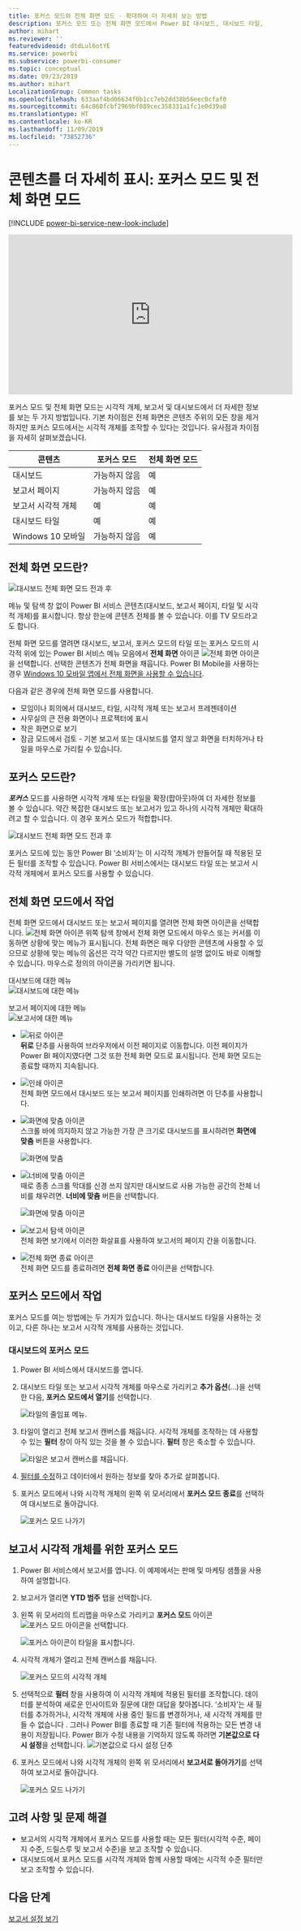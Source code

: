 ```yaml
---
title: 포커스 모드와 전체 화면 모드 - 확대하여 더 자세히 보는 방법
description: 포커스 모드 또는 전체 화면 모드에서 Power BI 대시보드, 대시보드 타일, 보고서 또는 보고서 시각적 개체를 표시하는 방법에 대한 설명서
author: mihart
ms.reviewer: ''
featuredvideoid: dtdLul6otYE
ms.service: powerbi
ms.subservice: powerbi-consumer
ms.topic: conceptual
ms.date: 09/23/2019
ms.author: mihart
LocalizationGroup: Common tasks
ms.openlocfilehash: 633aaf4bd06634f0b1cc7eb2dd38b56eec0cfaf0
ms.sourcegitcommit: 64c860fcbf2969bf089cec358331a1fc1e0d39a8
ms.translationtype: HT
ms.contentlocale: ko-KR
ms.lasthandoff: 11/09/2019
ms.locfileid: "73852736"
---
```

# <a name="display-content-in-more-detail-focus-mode-and-full-screen-mode"></a>콘텐츠를 더 자세히 표시: 포커스 모드 및 전체 화면 모드

[!INCLUDE [power-bi-service-new-look-include](../includes/power-bi-service-new-look-include.md)]    

<iframe width="560" height="315" src="https://www.youtube.com/embed/dtdLul6otYE" frameborder="0" allowfullscreen></iframe>

포커스 모드 및 전체 화면 모드는 시각적 개체, 보고서 및 대시보드에서 더 자세한 정보를 보는 두 가지 방법입니다.  기본 차이점은 전체 화면은 콘텐츠 주위의 모든 창을 제거하지만 포커스 모드에서는 시각적 개체를 조작할 수 있다는 것입니다. 유사점과 차이점을 자세히 살펴보겠습니다.  

|콘텐츠    | 포커스 모드  |전체 화면 모드  |
|---------|---------|----------------------|
|대시보드     |   가능하지 않음     | 예 |
|보고서 페이지   | 가능하지 않음  | 예|
|보고서 시각적 개체 | 예    | 예 |
|대시보드 타일 | 예    | 예 |
|Windows 10 모바일 | 가능하지 않음 | 예 |

## <a name="what-is-full-screen-mode"></a>전체 화면 모드란?

![대시보드 전체 화면 모드 전과 후](media/end-user-focus/power-bi-dashboards-focus.png)

메뉴 및 탐색 창 없이 Power BI 서비스 콘텐츠(대시보드, 보고서 페이지, 타일 및 시각적 개체)를 표시합니다.  항상 한눈에 콘텐츠 전체를 볼 수 있습니다. 이를 TV 모드라고도 합니다.   

전체 화면 모드를 열려면 대시보드, 보고서, 포커스 모드의 타일 또는 포커스 모드의 시각적 위에 있는 Power BI 서비스 메뉴 모음에서 **전체 화면** 아이콘 ![전체 화면 아이콘 ](media/end-user-focus/power-bi-full-screen-icon.png)을 선택합니다.  선택한 콘텐츠가 전체 화면을 채웁니다.
Power BI Mobile을 사용하는 경우 [Windows 10 모바일 앱에서 전체 화면을 사용할 수 있습니다](./mobile/mobile-windows-10-app-presentation-mode.md). 

다음과 같은 경우에 전체 화면 모드를 사용합니다.

* 모임이나 회의에서 대시보드, 타일, 시각적 개체 또는 보고서 프레젠테이션
* 사무실의 큰 전용 화면이나 프로젝터에 표시
* 작은 화면으로 보기
* 잠금 모드에서 검토 - 기본 보고서 또는 대시보드를 열지 않고 화면을 터치하거나 타일을 마우스로 가리킬 수 있습니다.

## <a name="what-is-focus-mode"></a>포커스 모드란?

***포커스*** 모드를 사용하면 시각적 개체 또는 타일을 확장(팝아웃)하여 더 자세한 정보를 볼 수 있습니다.  약간 복잡한 대시보드 또는 보고서가 있고 하나의 시각적 개체만 확대하려고 할 수 있습니다.  이 경우 포커스 모드가 적합합니다.  

![대시보드 전체 화면 모드 전과 후](media/end-user-focus/power-bi-compare-dash.png)

포커스 모드에 있는 동안 Power BI ‘소비자’는 이 시각적 개체가 만들어질 때 적용된 모든 필터를 조작할 수 있습니다.   Power BI 서비스에서는 대시보드 타일 또는 보고서 시각적 개체에서 포커스 모드를 사용할 수 있습니다.

## <a name="working-in-full-screen-mode"></a>전체 화면 모드에서 작업

전체 화면 모드에서 대시보드 또는 보고서 페이지를 열려면 전체 화면 아이콘을 선택합니다. ![전체 화면 아이콘](media/end-user-focus/power-bi-full-screen-icon.png) 위쪽 탐색 창에서 전체 화면 모드에서 마우스 또는 커서를 이동하면 상황에 맞는 메뉴가 표시됩니다. 전체 화면은 매우 다양한 콘텐츠에 사용할 수 있으므로 상황에 맞는 메뉴의 옵션은 각각 약간 다르지만 별도의 설명 없이도 바로 이해할 수 있습니다.  마우스로 정의의 아이콘을 가리키면 됩니다.

대시보드에 대한 메뉴    
![대시보드에 대한 메뉴](media/end-user-focus/power-bi-full-screen-dash.png)    

보고서 페이지에 대한 메뉴    
![보고서에 대한 메뉴](media/end-user-focus/power-bi-report-full-screen.png)    

  * ![뒤로 아이콘](media/end-user-focus/power-bi-back-icon.png)    
  **뒤로** 단추를 사용하여 브라우저에서 이전 페이지로 이동합니다. 이전 페이지가 Power BI 페이지였다면 그것 또한 전체 화면 모드로 표시됩니다.  전체 화면 모드는 종료할 때까지 지속됩니다.

  * ![인쇄 아이콘](media/end-user-focus/power-bi-print-icon.png)    
  전체 화면 모드에서 대시보드 또는 보고서 페이지를 인쇄하려면 이 단추를 사용합니다.

  * ![화면에 맞춤 아이콘](media/end-user-focus/power-bi-fit-to-screen-icon.png)    
    스크롤 바에 의지하지 않고 가능한 가장 큰 크기로 대시보드를 표시하려면 **화면에 맞춤** 버튼을 사용합니다.  

    ![화면에 맞춤](media/end-user-focus/power-bi-fit-screen.png)

  * ![너비에 맞춤 아이콘](media/end-user-focus/power-bi-fit-width.png)       
    때로 종종 스크롤 막대를 신경 쓰지 않지만 대시보드로 사용 가능한 공간의 전체 너비를 채우려면. **너비에 맞춤** 버튼을 선택합니다.    

    ![화면에 맞춤 아이콘](media/end-user-focus/power-bi-fit-to-width-new.png)

  * ![보고서 탐색 아이콘](media/end-user-focus/power-bi-report-nav2.png)       
    전체 화면 보기에서 이러한 화살표를 사용하여 보고서의 페이지 간을 이동합니다.    
  * ![전체 화면 종료 아이콘](media/end-user-focus/exit-fullscreen-new.png)     
  전체 화면 모드를 종료하려면 **전체 화면 종료** 아이콘을 선택합니다.

      

## <a name="working-in-focus-mode"></a>포커스 모드에서 작업

포커스 모드를 여는 방법에는 두 가지가 있습니다. 하나는 대시보드 타일을 사용하는 것이고, 다른 하나는 보고서 시각적 개체를 사용하는 것입니다.

### <a name="focus-mode-in-dashboards"></a>대시보드의 포커스 모드

1. Power BI 서비스에서 대시보드를 엽니다.

2. 대시보드 타일 또는 보고서 시각적 개체를 마우스로 가리키고 **추가 옵션**(...)을 선택한 다음, **포커스 모드에서 열기**를 선택합니다.

    ![타일의 줄임표 메뉴](media/end-user-focus/power-bi-dashboard-focus.png).

2. 타일이 열리고 전체 보고서 캔버스를 채웁니다. 시각적 개체를 조작하는 데 사용할 수 있는 **필터** 창이 아직 있는 것을 볼 수 있습니다. **필터** 창은 축소할 수 있습니다.

   ![타일은 보고서 캔버스를 채웁니다.](media/end-user-focus/power-bi-focus-filter.png)

4. [필터를 수정](end-user-report-filter.md)하고 데이터에서 원하는 정보를 찾아 추가로 살펴봅니다.  

5. 포커스 모드에서 나와 시각적 개체의 왼쪽 위 모서리에서 **포커스 모드 종료**를 선택하여 대시보드로 돌아갑니다.

    ![포커스 모드 나가기](media/end-user-focus/power-bi-exit.png)    


## <a name="focus-mode-for-report-visuals"></a>보고서 시각적 개체를 위한 포커스 모드

1. Power BI 서비스에서 보고서를 엽니다.  이 예제에서는 판매 및 마케팅 샘플을 사용하여 설명합니다.

1. 보고서가 열리면 **YTD 범주** 탭을 선택합니다.

2. 왼쪽 위 모서리의 트리맵을 마우스로 가리키고 **포커스 모드** 아이콘 ![포커스 모드 아이콘](media/end-user-focus/pbi_popout.jpg)을 선택합니다.  

   ![포커스 아이콘이 타일을 표시합니다.](media/end-user-focus/power-bi-hover-focus-icon.png)
2. 시각적 개체가 열리고 전체 캔버스를 채웁니다.

   ![포커스 모드의 시각적 개체](media/end-user-focus/power-bi-display-focus-new.png)

3. 선택적으로 **필터** 창을 사용하여 이 시각적 개체에 적용된 필터를 조작합니다. 데이터를 분석하여 새로운 인사이트와 질문에 대한 대답을 찾아봅니다. ‘소비자’는 새 필터를 추가하거나, 시각적 개체에 사용 중인 필드를 변경하거나, 새 시각적 개체를 만들 수 없습니다  .  그러나 Power BI를 종료할 때 기존 필터에 적용하는 모든 변경 내용이 저장됩니다. Power BI가 수정 내용을 기억하지 않도록 하려면 **기본값으로 다시 설정**을 선택합니다. ![기본값으로 다시 설정 단추](media/end-user-focus/power-bi-resets.png)  


5. 포커스 모드에서 나와 시각적 개체의 왼쪽 위 모서리에서 **보고서로 돌아가기**를 선택하여 보고서로 돌아갑니다.

    ![포커스 모드 나가기](media/end-user-focus/power-bi-back-to-report.png)  

## <a name="considerations-and-troubleshooting"></a>고려 사항 및 문제 해결

* 보고서의 시각적 개체에서 포커스 모드를 사용할 때는 모든 필터(시각적 수준, 페이지 수준, 드릴스루 및 보고서 수준)을 보고 조작할 수 있습니다.    
* 대시보드에서 포커스 모드를 시각적 개체와 함께 사용할 때에는 시각적 수준 필터만 보고 조작할 수 있습니다.

## <a name="next-steps"></a>다음 단계

[보고서 설정 보기](end-user-report-view.md)